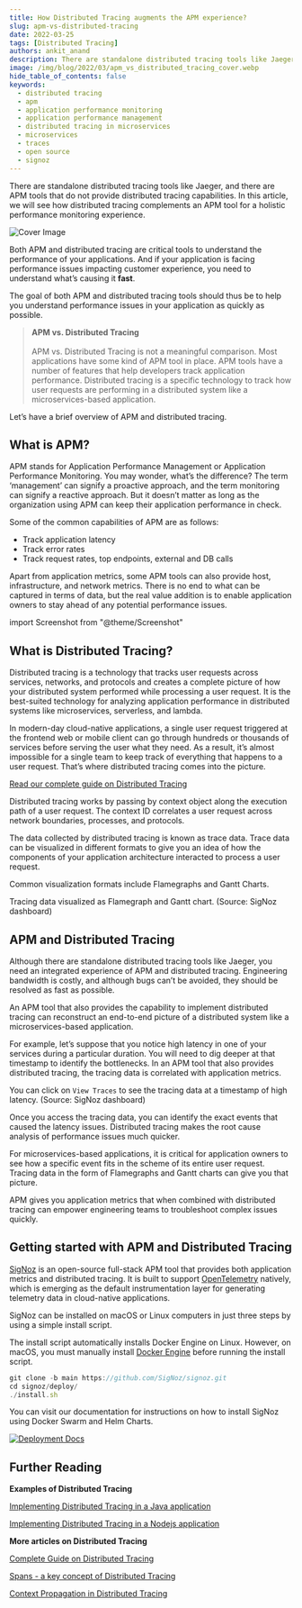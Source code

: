 ```yaml
---
title: How Distributed Tracing augments the APM experience?
slug: apm-vs-distributed-tracing
date: 2022-03-25
tags: [Distributed Tracing]
authors: ankit_anand
description: There are standalone distributed tracing tools like Jaeger, and there are APM tools that do not provide distributed tracing capabilities. In this article, we will see how distributed tracing complements an APM tool for a holistic performance monitoring experience.
image: /img/blog/2022/03/apm_vs_distributed_tracing_cover.webp
hide_table_of_contents: false
keywords:
  - distributed tracing
  - apm
  - application performance monitoring
  - application performance management
  - distributed tracing in microservices
  - microservices
  - traces
  - open source
  - signoz
---
```

<head>
  <link rel="canonical" href="https://signoz.io/blog/apm-vs-distributed-tracing/"/>
</head>

There are standalone distributed tracing tools like Jaeger, and there are APM tools that do not provide distributed tracing capabilities. In this article, we will see how distributed tracing complements an APM tool for a holistic performance monitoring experience.

<!--truncate-->

![Cover Image](/img/blog/2022/03/apm_vs_distributed_tracing_cover.webp)

Both APM and distributed tracing are critical tools to understand the performance of your applications. And if your application is facing performance issues impacting customer experience, you need to understand what’s causing it **fast**.

The goal of both APM and distributed tracing tools should thus be to help you understand performance issues in your application as quickly as possible.

> **APM vs. Distributed Tracing** <br></br>
> APM vs. Distributed Tracing is not a meaningful comparison. Most applications have some kind of APM tool in place. APM tools have a number of features that help developers track application performance. Distributed tracing is a specific technology to track how user requests are performing in a distributed system like a microservices-based application.


Let’s have a brief overview of APM and distributed tracing.

## What is APM?

APM stands for Application Performance Management or Application Performance Monitoring. You may wonder, what’s the difference? The term ‘management’ can signify a proactive approach, and the term monitoring can signify a reactive approach. But it doesn’t matter as long as the organization using APM can keep their application performance in check.

Some of the common capabilities of APM are as follows:

- Track application latency
- Track error rates
- Track request rates, top endpoints, external and DB calls

Apart from application metrics, some APM tools can also provide host, infrastructure, and network metrics. There is no end to what can be captured in terms of data, but the real value addition is to enable application owners to stay ahead of any potential performance issues.

import Screenshot from "@theme/Screenshot"

<Screenshot
    alt="Metrics dashboard in SigNoz APM"
    height={500}
    src="/img/blog/2022/03/apm_vs_dt_metrics.webp"
    title="APM tools can measure application metrics like application latency, requests per sec, error percentage, etc. (Source: SigNoz dashboard)"
    width={700}
/>

## What is Distributed Tracing?

Distributed tracing is a technology that tracks user requests across services, networks, and protocols and creates a complete picture of how your distributed system performed while processing a user request. It is the best-suited technology for analyzing application performance in distributed systems like microservices, serverless, and lambda.

In modern-day cloud-native applications, a single user request triggered at the frontend web or mobile client can go through hundreds or thousands of services before serving the user what they need. As a result, it’s almost impossible for a single team to keep track of everything that happens to a user request. That’s where distributed tracing comes into the picture.

[Read our complete guide on Distributed Tracing](https://signoz.io/distributed-tracing/)

Distributed tracing works by passing by context object along the execution path of a user request. The context ID correlates a user request across network boundaries, processes, and protocols.

The data collected by distributed tracing is known as trace data. Trace data can be visualized in different formats to give you an idea of how the components of your application architecture interacted to process a user request.

Common visualization formats include Flamegraphs and Gantt Charts.

<Screenshot
    alt="Tracing data is often visualized in the form of Flamegraphs and Gantt Charts"
    height={500}
    src="/img/blog/2022/03/flamegraphs_gantt_charts_dt.webp"
    title="Tracing data visualized as Flamegraph and Gantt chart. (Source: SigNoz dashboard)"
    width={700}
/>

Tracing data visualized as Flamegraph and Gantt chart. (Source: SigNoz dashboard)

## APM and Distributed Tracing

Although there are standalone distributed tracing tools like Jaeger, you need an integrated experience of APM and distributed tracing. Engineering bandwidth is costly, and although bugs can’t be avoided, they should be resolved as fast as possible.

An APM tool that also provides the capability to implement distributed tracing can reconstruct an end-to-end picture of a distributed system like a microservices-based application.

For example, let’s suppose that you notice high latency in one of your services during a particular duration. You will need to dig deeper at that timestamp to identify the bottlenecks. In an APM tool that also provides distributed tracing, the tracing data is correlated with application metrics.

<Screenshot
    alt="Correlation of application metrics with tracing data helps in quick debugging"
    height={500}
    src="/img/blog/2022/03/apm_vs_dt_high_latency_point.webp"
    title="You can click on ‘View Traces` to see the tracing data at a timestamp of high latency. (Source: SigNoz dashboard)"
    width={700}
/>

You can click on `View Traces` to see the tracing data at a timestamp of high latency. (Source: SigNoz dashboard)

Once you access the tracing data, you can identify the exact events that caused the latency issues. Distributed tracing makes the root cause analysis of performance issues much quicker.

<Screenshot
    alt="Trace dashboard in SigNoz"
    height={500}
    src="/img/blog/2022/03/dt_traces_tab.webp"
    title="Tracing data as shown in SigNoz dashboard. With the help of filters, you can quickly identify the exact events that are causing latency issues."
    width={700}
/>

For microservices-based applications, it is critical for application owners to see how a specific event fits in the scheme of its entire user request. Tracing data in the form of Flamegraphs and Gantt charts can give you that picture. 

APM gives you application metrics that when combined with distributed tracing can empower engineering teams to troubleshoot complex issues quickly.

## Getting started with APM and Distributed Tracing

[SigNoz](https://signoz.io/) is an open-source full-stack APM tool that provides both application metrics and distributed tracing. It is built to support <a href = "https://opentelemetry.io/" rel="noopener noreferrer nofollow" target="_blank" >OpenTelemetry</a> natively, which is emerging as the default instrumentation layer for generating telemetry data in cloud-native applications.

SigNoz can be installed on macOS or Linux computers in just three steps by using a simple install script.

The install script automatically installs Docker Engine on Linux. However, on macOS, you must manually install <a href = "https://docs.docker.com/engine/install/" rel="noopener noreferrer nofollow" target="_blank" >Docker Engine</a> before running the install script.

```jsx
git clone -b main https://github.com/SigNoz/signoz.git
cd signoz/deploy/
./install.sh
```

You can visit our documentation for instructions on how to install SigNoz using Docker Swarm and Helm Charts.

[![Deployment Docs](/img/blog/common/deploy_docker_documentation.webp)](https://signoz.io/docs/install/)

## Further Reading

**Examples of Distributed Tracing**

[Implementing Distributed Tracing in a Java application](https://signoz.io/blog/distributed-tracing-java/)

[Implementing Distributed Tracing in a Nodejs application](https://signoz.io/blog/distributed-tracing-nodejs/)

**More articles on Distributed Tracing**

[Complete Guide on Distributed Tracing](https://signoz.io/distributed-tracing/)

[Spans - a key concept of Distributed Tracing](https://signoz.io/blog/distributed-tracing-span/)

[Context Propagation in Distributed Tracing](https://signoz.io/blog/context-propagation-in-distributed-tracing/)
